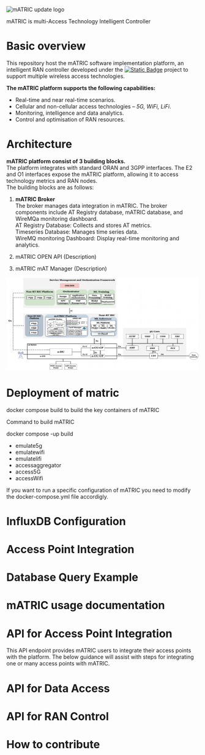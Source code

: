 ![mATRIC update logo](https://github.com/hpn-bristol/mATRIC/assets/63154875/5692d351-818e-48c2-834d-5d735871329d)

mATRIC is multi-Access Technology Intelligent Controller

# Basic overview 
This repository host the mATRIC software implementation platform, an intelligent RAN controller developed under the [![Static Badge](https://img.shields.io/badge/REASON-project)](https://reason-open-networks.ac.uk/about/) project to support multiple wireless access technologies.


**The mATRIC platform supports the following capabilities:**

- Real-time and near real-time scenarios.
- Cellular and non-cellular access technologies – _5G, WiFi, LiFi_.
- Monitoring, intelligence and data analytics.
- Control and optimisation of RAN resources.


# Architecture

**mATRIC platform consist of 3 building blocks.** <br>
The platform integrates with standard ORAN and 3GPP interfaces. The E2 and O1 interfaces expose the mATRIC platform, allowing it to access technology metrics and RAN nodes. <br>
The building blocks are as follows: <br>

1. **mATRIC Broker** <br>
   The broker manages data integration in mATRIC. The broker components include AT Registry database, mATRIC database, and WireMQa monitoring dashboard.<br>
AT Registry Database: Collects and stores AT metrics.<br>
Timeseries Database: Manages time series data.<br>
WireMQ monitoring Dashboard: Display real-time monitoring and analytics.<br>
   

2. mATRIC OPEN API
   (Description)

3. mATRIC mAT Manager
   (Description)

 
![alt text](/matric.png)

# Deployment of matric

docker compose build to build the key containers of mATRIC

Command to build mATRIC

docker compose -up build

- emulate5g
- emulatewifi
- emulatelifi
- accessaggregator
- access5G
- accessWifi

If you want to run a specific configuration of mATRIC you need to modify the docker-compose.yml file accordigly.

# InfluxDB Configuration

# Access Point Integration

# Database Query Example

# mATRIC usage documentation

# API for Access Point Integration

This API endpoint provides mATRIC users to integrate their access points with the platform. The below guidance will assist with steps for integrating one or many access points with mATRIC.

# API for Data Access

# API for RAN Control

# How to contribute
